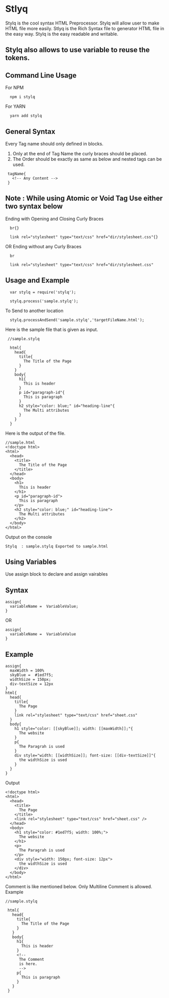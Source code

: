 # Stlyq
Stylq is the cool syntax HTML Preprocessor.
Stylq will allow user to make HTML file more easily.
Stlyq is the Rich Syntax file to generator HTML file in the easy way.  Stylq is the easy readable and writable.

## Stylq also allows to use variable to reuse the tokens.

## Command Line Usage
For NPM
```
  npm i stylq
```
For YARN
```
  yarn add stylq
```
## General Syntax

  Every Tag name should only defined in blocks.
  1. Only at the end of Tag Name the curly braces should be placed.
  2. The Order should be exactly as same as below and nested tags can be used.
```
 tagName{
   <!-- Any Content -->
 }
```
## Note  : While using Atomic or Void Tag Use either two syntax below
  Ending with Opening and Closing Curly Braces
```
  br{}

  link rel="stylesheet" type="text/css" href="dir/stylesheet.css"{}
```
  OR
  Ending without any Curly Braces
```
  br

  link rel="stylesheet" type="text/css" href="dir/stylesheet.css"
```
## Usage and Example

```
  var stylq = require('stylq');

  stylq.process('sample.stylq');

```
To Send to another location
```
  stylq.processAndSend('sample.stylq','targetFileName.html');
```
  Here is the sample file that is given as input.
```
 //sample.stylq

  html{
    head{
      title{
        The Title of the Page
      }
    }
    body{
      h1{
        This is header
      }
      p id="paragraph-id"{
        This is paragraph
      }
      h2 style="color: blue;" id="heading-line"{
        The Multi attributes
      }
    }
  }
  ```

  Here is the output of the file.

  ```
  //sample.html
  <!doctype html>
  <html>
    <head>
      <title>
        The Title of the Page
      </title>
    </head>
    <body>
      <h1>
        This is header
      </h1>
      <p id="paragraph-id">
        This is paragraph
      </p>
      <h2 style="color: blue;" id="heading-line">
        The Multi attributes
      </h2>
    </body>
  </html>
  ```

  Output on the console

  ```
  Stylq  : sample.stylq Exported to sample.html
  ```

## Using Variables
  Use assign block to declare and assign vairables

## Syntax
  ```
  assign{
    variableName =  VariableValue;
  }
  ```
  OR
  ```
  assign{
    variableName =  VariableValue
  }
  ```
## Example
  ```
  assign{
    maxWidth = 100%
    skyBlue =  #1ed7f5;
    widthSize = 150px;
    div-textSize = 12px
  }
  html{
    head{
      title{
        The Page
      }
      link rel="stylesheet" type="text/css" href="sheet.css"
    }
    body{
      h1 style="color: [[skyBlue]]; width: [[maxWidth]];"{
        The website
      }
      p{
        The Paragrah is used
      }
      div style="width: [[widthSize]]; font-size: [[div-textSize]]"{
        the widthSize is used
      }
    }
  }

  ```

  Output

  ```
  <!doctype html>
  <html>
    <head>
      <title>
        The Page
      </title>
      <link rel="stylesheet" type="text/css" href="sheet.css" />
    </head>
    <body>
      <h1 style="color: #1ed7f5; width: 100%;">
        The website
      </h1>
      <p>
        The Paragrah is used
      </p>
      <div style="width: 150px; font-size: 12px">
        the widthSize is used
      </div>
    </body>
  </html>
  ```

  Comment is like mentioned below.
  Only Multiline Comment is allowed.
  Example
  ```
  //sample.stylq

   html{
     head{
       title{
         The Title of the Page
       }
     }
     body{
       h1{
         This is header
       }
       <!--
        The Comment
        is here.
        -->
       p{
         This is paragraph
       }
     }
   }
  ```
